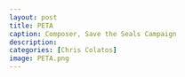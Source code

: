 ```yaml
---
layout: post
title: PETA
caption: Composer, Save the Seals Campaign
description:
categories: [Chris Colatos]
image: PETA.png
---
```

